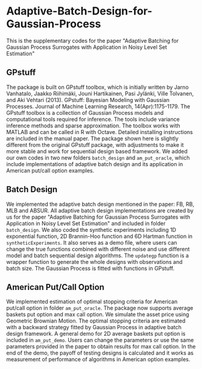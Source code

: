 # Adaptive-Batch-Design-for-Gaussian-Process
This is the supplementary codes for the paper "Adaptive Batching for Gaussian Process Surrogates with Application in Noisy Level Set Estimation" 

## GPstuff
The package is built on GPstuff toolbox, which is initially written by Jarno Vanhatalo, Jaakko Riihimäki, Jouni Hartikainen, Pasi Jylänki, Ville Tolvanen, and Aki Vehtari (2013). GPstuff: Bayesian Modeling with Gaussian Processes. Journal of Machine Learning Research, 14(Apr):1175-1179. The GPstuff toolbox is a collection of Gaussian Process models and computational tools required for inference. The tools include variance inference methods and sparse approximation. The toolbox works with MATLAB and can be called in R with Octave. Detailed installing instructions are included in the manual paper. The package shown here is slightly different from the original GPstuff package, with adjustments to make it more stable and work for sequential design based framework. We added our own codes in two new folders `batch_design` and `am_put_oracle`, which include implementations of adaptive batch design and its application in American put/call option examples.

## Batch Design
We implemented the adaptive batch design mentioned in the paper: FB, RB, MLB and ABSUR. All adaptive batch design implementations are created by us for the paper "Adaptive Batching for Gaussian Process Surrogates with Application in Noisy Level Set Estimation" and included in folder `batch_design`. We also coded the synthetic experiments including 1D exponential function, 2D Brannin-Hoo function and 6D Hartman function in `syntheticExperiments`. It also serves as a demo file, where users can change the true functions combined with different noise and use different model and batch sequential design algorithms. The `updategp` function is a wrapper function to generate the whole designs with observations and batch size. The Gaussian Process is fitted with functions in GPstuff. 

## American Put/Call Option
We implemented estimation of optimal stopping criteria for American put/call option in folder `am_put_oracle`. The package now supports average baskets put option and max call option. We simulate the asset price using Geometric Brownian Motion. The optimal stopping criteria are estimated with a backward strategy fitted by Gaussian Process in adaptive batch design framework. A general demo for 2D average baskets put option is included in `am_put_demo`. Users can change the parameters or use the same parameters provided in the paper to obtain results for max call option. In the end of the demo, the payoff of testing designs is calculated and it works as measurement of performance of algorithms in American option examples.
